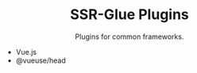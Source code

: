 <h1 align='center'>SSR-Glue Plugins</h1>
<p align='center'>Plugins for common frameworks.</p>

* Vue.js
* @vueuse/head
